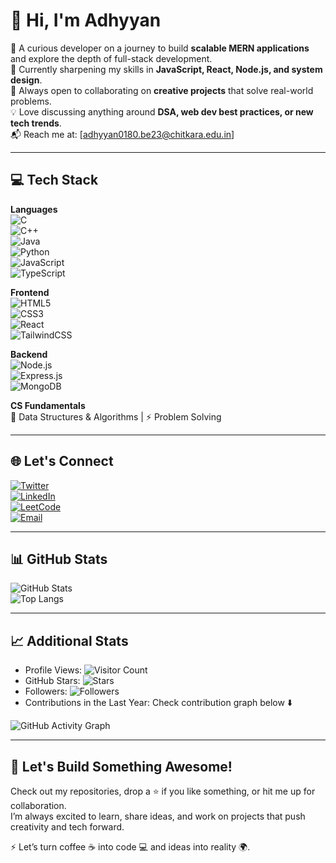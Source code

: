 # 👋 Hi, I'm Adhyyan

🚀 A curious developer on a journey to build **scalable MERN applications** and explore the depth of full-stack development.  
🌱 Currently sharpening my skills in **JavaScript, React, Node.js, and system design**.  
🤝 Always open to collaborating on **creative projects** that solve real-world problems.  
💡 Love discussing anything around **DSA, web dev best practices, or new tech trends**.  
📬 Reach me at: [adhyyan0180.be23@chitkara.edu.in] 

---

## 💻 Tech Stack  

**Languages**  
![C](https://img.shields.io/badge/C-00599C?style=flat&logo=c&logoColor=white)  
![C++](https://img.shields.io/badge/C++-00599C?style=flat&logo=cplusplus&logoColor=white)  
![Java](https://img.shields.io/badge/Java-007396?style=flat&logo=java&logoColor=white)  
![Python](https://img.shields.io/badge/Python-3776AB?style=flat&logo=python&logoColor=white)  
![JavaScript](https://img.shields.io/badge/JavaScript-F7DF1E?style=flat&logo=javascript&logoColor=black)  
![TypeScript](https://img.shields.io/badge/TypeScript-3178C6?style=flat&logo=typescript&logoColor=white)  

**Frontend**  
![HTML5](https://img.shields.io/badge/HTML5-E34F26?style=flat&logo=html5&logoColor=white)  
![CSS3](https://img.shields.io/badge/CSS3-1572B6?style=flat&logo=css3&logoColor=white)  
![React](https://img.shields.io/badge/React-20232A?style=flat&logo=react&logoColor=61DAFB)  
![TailwindCSS](https://img.shields.io/badge/TailwindCSS-38B2AC?style=flat&logo=tailwind-css&logoColor=white)  

**Backend**  
![Node.js](https://img.shields.io/badge/Node.js-43853D?style=flat&logo=node.js&logoColor=white)  
![Express.js](https://img.shields.io/badge/Express.js-000000?style=flat&logo=express&logoColor=white)  
![MongoDB](https://img.shields.io/badge/MongoDB-4EA94B?style=flat&logo=mongodb&logoColor=white)  

**CS Fundamentals**  
📘 Data Structures & Algorithms | ⚡ Problem Solving  

---

## 🌐 Let's Connect
[![Twitter](https://img.shields.io/badge/Twitter-1DA1F2?style=for-the-badge&logo=twitter&logoColor=white)](https://x.com/adhyyanbabbar)  
[![LinkedIn](https://img.shields.io/badge/LinkedIn-0A66C2?style=for-the-badge&logo=linkedin&logoColor=white)](https://www.linkedin.com/in/adhyyan-babbar-7549772b9/)  
[![LeetCode](https://img.shields.io/badge/LeetCode-FFA116?style=for-the-badge&logo=leetcode&logoColor=black)](https://leetcode.com/u/adhyyanbabbar/)  
[![Email](https://img.shields.io/badge/Email-D14836?style=for-the-badge&logo=gmail&logoColor=white)](mailto:adhyyan0180.be23@chitkara.edu.in)  

---

## 📊 GitHub Stats
![GitHub Stats](https://github-readme-stats.vercel.app/api?username=Adhyyan20&show_icons=true&theme=tokyonight)  
![Top Langs](https://github-readme-stats.vercel.app/api/top-langs/?username=Adhyyan20&layout=compact&theme=tokyonight)  

---

## 📈 Additional Stats
- Profile Views: ![Visitor Count](https://komarev.com/ghpvc/?username=Adhyyan20&color=blue)  
- GitHub Stars: ![Stars](https://img.shields.io/github/stars/Adhyyan20?style=social)  
- Followers: ![Followers](https://img.shields.io/github/followers/Adhyyan20?style=social)  
- Contributions in the Last Year: Check contribution graph below ⬇️  

![GitHub Activity Graph](https://github-readme-activity-graph.vercel.app/graph?username=Adhyyan20&theme=react-dark&hide_border=true)  

---

## 🚀 Let's Build Something Awesome!  
Check out my repositories, drop a ⭐ if you like something, or hit me up for collaboration.  
I’m always excited to learn, share ideas, and work on projects that push creativity and tech forward.  

⚡ Let’s turn coffee ☕ into code 💻 and ideas into reality 🌍.  
